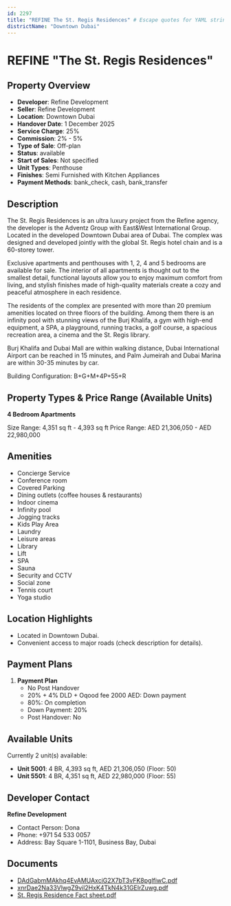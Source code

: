 ```yaml
---
id: 2297
title: "REFINE The St. Regis Residences" # Escape quotes for YAML string
districtName: "Downtown Dubai"
---
```


# REFINE "The St. Regis Residences"

## Property Overview
- **Developer**: Refine Development
- **Seller**: Refine Development
- **Location**: Downtown Dubai
- **Handover Date**: 1 December 2025
- **Service Charge**: 25%
- **Commission**: 2% - 5%
- **Type of Sale**: Off-plan
- **Status**: available
- **Start of Sales**: Not specified
- **Unit Types**: Penthouse
- **Finishes**: Semi Furnished with Kitchen Appliances
- **Payment Methods**: bank_check, cash, bank_transfer

## Description
The St. Regis Residences is an ultra luxury project from the Refine agency, the developer is the Adventz Group with East&West International Group. Located in the developed Downtown Dubai area of Dubai. The complex was designed and developed jointly with the global St. Regis hotel chain and is a 60-storey tower.

Exclusive apartments and penthouses with 1, 2, 4 and 5 bedrooms are available for sale. The interior of all apartments is thought out to the smallest detail, functional layouts allow you to enjoy maximum comfort from living, and stylish finishes made of high-quality materials create a cozy and peaceful atmosphere in each residence.

The residents of the complex are presented with more than 20 premium amenities located on three floors of the building. Among them there is an infinity pool with stunning views of the Burj Khalifa, a gym with high-end equipment, a SPA, a playground, running tracks, a golf course, a spacious recreation area, a cinema and the St. Regis library. 

Burj Khalifa and Dubai Mall are within walking distance, Dubai International Airport can be reached in 15 minutes, and Palm Jumeirah and Dubai Marina are within 30-35 minutes by car.

Building Configuration: B+G+M+4P+55+R

## Property Types & Price Range (Available Units)
**4 Bedroom Apartments**

Size Range: 4,351 sq ft - 4,393 sq ft
Price Range: AED 21,306,050 - AED 22,980,000

## Amenities
- Concierge Service
- Conference room
- Covered Parking
- Dining outlets  (coffee houses & restaurants)
- Indoor cinema
- Infinity pool
- Jogging tracks
- Kids Play Area
- Laundry
- Leisure areas
- Library
- Lift
- SPA
- Sauna
- Security and CCTV
- Social zone
- Tennis court
- Yoga studio

## Location Highlights
- Located in Downtown Dubai.
- Convenient access to major roads (check description for details).

## Payment Plans
1. **Payment Plan**
   - No Post Handover
   - 20% + 4% DLD + Oqood fee 2000 AED: Down payment
   - 80%: On completion
   - Down Payment: 20%
   - Post Handover: No

## Available Units
Currently 2 unit(s) available:
- **Unit 5001**: 4 BR, 4,393 sq ft, AED 21,306,050 (Floor: 50)
- **Unit 5501**: 4 BR, 4,351 sq ft, AED 22,980,000 (Floor: 55)

## Developer Contact
**Refine Development**
- Contact Person: Dona
- Phone: +971 54 533 0057
- Address: Bay Square 1-1101, Business Bay, Dubai

## Documents
- [DAdGabmMAkhq4EvAMUAxciG2X7bT3vFK8pglfiwC.pdf](https://cdn.geniemap.net/2024/06/25/qiZD1Igf0aWhxD1qs3brAjVkpVrLzhKp9XvwctdK.pdf)
- [xnrDae2Na33VlwgZ9vil2HxK4TkN4k31GEIrZuwg.pdf](https://cdn.geniemap.net/2024/06/25/LXCUjN1tu0MYkzGi3TjBRehpGBS9QjL6TneQlt4j.pdf)
- [St. Regis Residence Fact sheet.pdf](https://cdn.geniemap.net/2025/04/01/XAwqPtAzYHak7vxIjcvuGw4ThZAcaqCP5JtltnNK.pdf)
